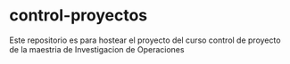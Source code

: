 # control-proyectos
Este repositorio es para hostear el proyecto del curso control de proyecto de la maestria de Investigacion de Operaciones 
